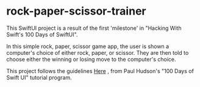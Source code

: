 # rock-paper-scissor-trainer
This SwiftUI project is a result of the first 'milestone' in "Hacking With Swift's 100 Days of SwiftUI".

In this simple rock, paper, scissor game app, the user is shown a computer's choice of either rock, paper, or scissor. They are then told to choose either the winning or losing move to the computer's choice.

This project follows the guidelines <a href="https://www.hackingwithswift.com/guide/ios-swiftui/2/3/challenge" target="_blank">Here</a>
, from Paul Hudson's "100 Days of Swift UI" tutorial program.
